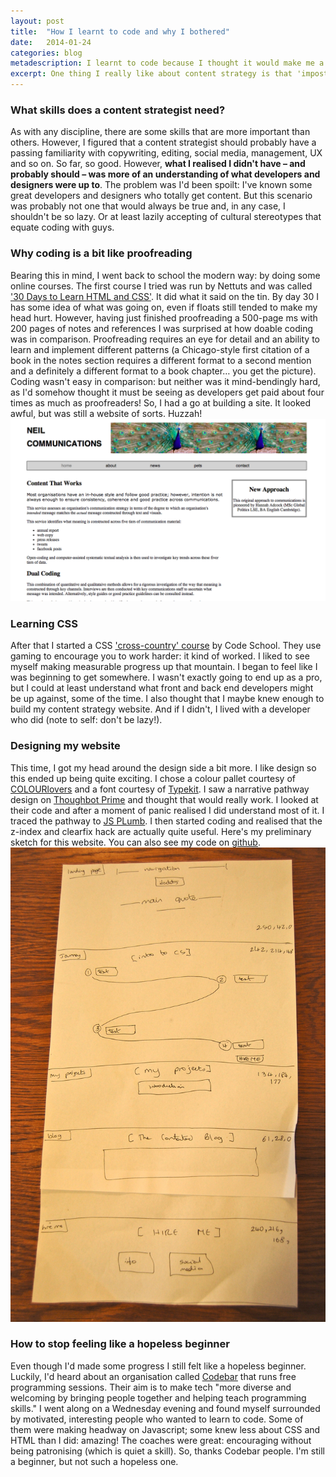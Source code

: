 ```yaml
---
layout: post
title:  "How I learnt to code and why I bothered"
date:   2014-01-24 
categories: blog
metadescription: I learnt to code because I thought it would make me a better content strategist. Read more about how I learnt to code. 
excerpt: One thing I really like about content strategy is that 'imposter syndrome' still isn't a big deal. Yes, there are some established names in the field, but not many. True, there are some good books, but not a whole bookcase full of them. People are coming into the discipline all the time from various backgrounds. People are also 'doing' content strategy all the time without realising it or at least being thanked for it.
---
```


<h3>What skills does a content strategist need?</h3>
<p>
As with any discipline, there are some skills that are more important than others. However, I figured that a content strategist should probably have a passing familiarity with copywriting, editing, social media, management, UX and so on. So far, so good. However, <b>what I realised I didn't have – and probably should – was more of an understanding of what developers and designers were up to</b>. The problem was I'd been spoilt: I've known some great developers and designers who totally get content. But this scenario was probably not one that would always be true and, in any case, I shouldn't be so lazy. Or at least lazily accepting of cultural stereotypes that equate coding with guys. 
</p>
<h3>Why coding is a bit like proofreading</h3>
<p>
Bearing this in mind, I went back to school the modern way: by doing some online courses. The first course I tried was run by Nettuts and was called <a href="http://net.tutsplus.com/articles/news/30-days-to-learn-html-and-css-a-free-tuts-premium-course/">'30 Days to Learn HTML and CSS'</a>. It did what it said on the tin. By day 30 I has some idea of what was going on, even if floats still tended to make my head hurt. However, having just finished proofreading a 500-page ms with 200 pages of notes and references I was surprised at how doable coding was in comparison. Proofreading requires an eye for detail and an ability to learn and implement different patterns (a Chicago-style first citation of a book in the notes section requires a different format to a second mention and a definitely a different format to a book chapter… you get the picture). Coding wasn't easy in comparison: but neither was it mind-bendingly hard, as I'd somehow thought it must be seeing as developers get paid about four times as much as proofreaders! So, I had a go at building a site. It looked awful, but was still a website of sorts. Huzzah! 
<img class="first_website" src="/images/first_website.png" alt="my first website. It looks awful">
</p>
<h3>Learning CSS</h3>
<p>
After that I started a CSS <a href="https://www.codeschool.com/courses/css-cross-country">'cross-country' course</a> by Code School. They use gaming to encourage you to work harder: it kind of worked. I liked to see myself making measurable progress up that mountain. I began to feel like I was beginning to get somewhere. I wasn't exactly going to end up as a pro, but I could at least understand what front and back end developers might be up against, some of the time. I also thought that I maybe knew enough to build my content strategy website. And if I didn't, I lived with a developer who did (note to self: don't be lazy!). 
</p>
<h3>Designing my website</h3>
<p>
This time, I got my head around the design side a bit more. I like design so this ended up being quite exciting. I chose a colour pallet courtesy of <a href="http://www.colourlovers.com/">COLOURlovers</a> and a font courtesy of <a href="https://typekit.com">Typekit</a>. I saw a narrative pathway design on <a href="https://learn.thoughtbot.com/prime">Thoughbot Prime</a> and thought that would really work. I looked at their code and after a moment of panic realised I did understand most of it. I traced the pathway to <a href="http://jsplumbtoolkit.com/demo/home/jquery.html">JS PLumb</a>. I then started coding and realised that the z-index and clearfix hack are actually quite useful. Here's my preliminary sketch for this website. You can also see my code on <a href="https://github.com/smokingpun/smokingpun.github.io">github</a>.
<img class = "sketch_content_website" src="/images/sketch_content_website.jpg" alt="a hand-drawn sketch of my content strategy website">
</p>
<h3>How to stop feeling like a hopeless beginner</h3>
<p>
Even though I'd made some progress I still felt like a hopeless beginner. Luckily, I'd heard about an organisation called <a href="http://codebar.io/">Codebar</a> that runs free programming sessions. Their aim is to make tech "more diverse and welcoming by bringing people together and helping teach programming skills." I went along on a Wednesday evening and found myself surrounded by motivated, interesting people who wanted to learn to code. Some of them were making headway on Javascript; some knew less about CSS and HTML than I did: amazing! The coaches were great: encouraging without being patronising (which is quiet a skill). So, thanks Codebar people. I'm still a beginner, but not such a hopeless one.
</p>